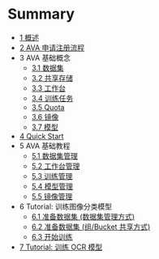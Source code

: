 # Summary

* [1 概述](./01-introduction.md)
* [2 AVA 申请注册流程](./02-register.md)
* 3 AVA 基础概念
    * [3.1 数据集](./03-concepts/3.1-dataset.md)
    * [3.2 共享存储](./03-concepts/3.2-shared-storage.md)
    * [3.3 工作台](./03-concepts/3.3-workspace.md)
    * [3.4 训练任务](./03-concepts/3.4-training.md)
    * [3.5 Quota](./03-concepts/3.5-quota.md)
    * [3.6 镜像](./03-concepts/3.6-image.md)
    * [3.7 模型](./03-concepts/3.7-model.md)
* [4 Quick Start](./04-quick-start.md)
* 5 AVA 基础教程
    * [5.1 数据集管理](./05-tasks/5.1-dataset.md)
    * [5.2 工作台管理](./05-tasks/5.2-workspace.md)
    * [5.3 训练管理](./05-tasks/5.3-training.md)
    * [5.4 模型管理](./05-tasks/5.4-snapshot-to-model.md)
    * [5.5 镜像管理](./05-tasks/5.5-custom-image.md)
* 6 Tutorial: 训练图像分类模型
    * [6.1 准备数据集 (数据集管理方式)](./06-tutorial-classification/6.1-dataset-with-jsonlist.md)
    * [6.2 准备数据集 (组/Bucket 共享方式)](./06-tutorial-classification/6.2-dataset-with-sharing.md)
    * [6.3 开始训练](./06-tutorial-classification/6.3-start-training.md)
* [7 Tutorial: 训练 OCR 模型](/07-tutorial-OCR/ocr.md)
